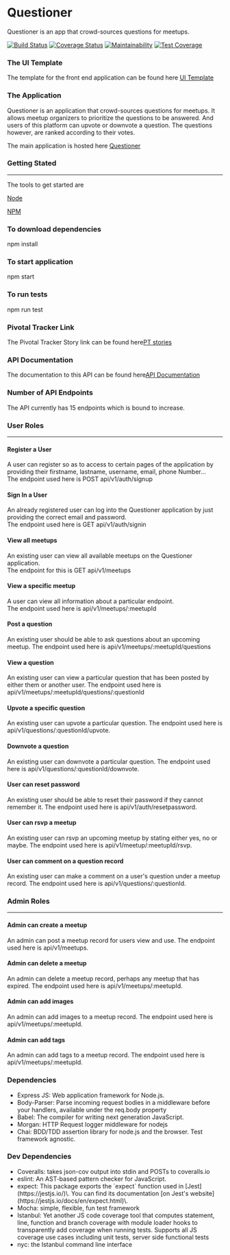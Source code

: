 # Questioner
Questioner is an app that crowd-sources questions for meetups.

[![Build Status](https://travis-ci.org/BukkyOmo/Questioner.svg?branch=develop)](https://travis-ci.org/BukkyOmo/Questioner)
[![Coverage Status](https://coveralls.io/repos/github/BukkyOmo/Questioner/badge.svg?branch=develop)](https://coveralls.io/github/BukkyOmo/Questioner?branch=develop)
[![Maintainability](https://api.codeclimate.com/v1/badges/908298e713ba426ef975/maintainability)](https://codeclimate.com/github/BukkyOmo/Questioner/maintainability)
[![Test Coverage](https://api.codeclimate.com/v1/badges/908298e713ba426ef975/test_coverage)](https://codeclimate.com/github/BukkyOmo/Questioner/test_coverage)

<h3>The UI Template</h3> 

The template for the front end application can be found here <a href="https://bukkyomo.github.io/Questioner/UI/indexpage.html">UI Template</a><br>

<h3>The Application</h3>
Questioner is an application that crowd-sources questions for meetups. It allows meetup organizers to prioritize the questions to be answered. And users of this platform can upvote or downvote a question. The questions however, are ranked according to their votes.

The main application is hosted here <a href="https://bukkyomo-questioner.herokuapp.com/api/v1">Questioner</a><br>

<h3>Getting Stated</h3>
<hr>

The tools to get started are

<a href="nodejs.org">Node</a>

<a href="npm.com">NPM</a>

<h3>To download dependencies</h3>
npm install

<h3>To start application</h3>
npm start

<h3>To run tests</h3>
npm run test


<h3>Pivotal Tracker Link</h3>
The Pivotal Tracker Story link can be found here<a href="https://www.pivotaltracker.com/n/projects/2232154">PT stories</a><br>

<h3>API Documentation</h3>
The documentation to this API can be found here<a href="https://app.swaggerhub.com/apis/Bukstech/Questioner/1.0.0-oas3">API Documentation</a><br>

<h3>Number of API Endpoints</h3>
The API currently has 15 endpoints which is bound to increase.<br>

<h3>User Roles</h3><hr>
<h4>Register a User</h4>
A user can register so as to access to certain pages of the application by providing their firstname, lastname, username, email, phone Number...<br>The endpoint used here is POST api/v1/auth/signup<br>



<h4>Sign In a User</h4>
An already registered user can log into the Questioner application by just providing the correct email and password.<br>The endpoint used here is GET api/v1/auth/signin<br>



<h4>View all meetups</h4>
An existing user can view all available meetups on the Questioner application.<br>The endpoint for this is GET api/v1/meetups<br>



<h4>View a specific meetup</h4>
A user can view all information about a particular endpoint.<br>The endpoint used here is api/v1/meetups/:meetupId<br>


<h4>Post a question</h4>
An existing user should be able to ask questions about an upcoming meetup. The endpoint used here is api/v1/meetups/:meetupId/questions<br>


<h4>View a question</h4>
An existing user can view a particular question that has been posted by either them or another user. The endpoint used here is api/v1/meetups/:meetupId/questions/:questionId<br>


<h4>Upvote a specific question</h4>
An existing user can upvote a particular question. The endpoint used here is api/v1/questions/:questionId/upvote.<br>


<h4>Downvote a question</h4>
An existing user can downvote a particular question. The endpoint used here is api/v1/questions/:questionId/downvote.<br>


<h4>User can reset password</h4>
An existing user should be able to reset their password if they cannot remember it. The endpoint used here is 
api/v1/auth/resetpassword.<br>


<h4>User can rsvp a meetup</h4>
An existing user can rsvp an upcoming meetup by stating either yes, no or maybe. The endpoint used here is api/v1/meetup/:meetupId/rsvp.<br>


<h4>User can comment on a question record</h4>
An existing user can make a comment on a user's question under a meetup record. The endpoint used here is api/v1/questions/:questionId.<br>

<h3>Admin Roles</h3><hr>
<h4>Admin can create a meetup</h4>
An admin can post a meetup record for users view and use. The endpoint used here is api/v1/meetups.<br>


<h4>Admin can delete a meetup</h4>
An admin can delete a meetup record, perhaps any meetup that has expired. The endpoint used here is api/v1/meetups/:meetupId.<br>


<h4>Admin can add images</h4>
An admin can add images to a meetup record. The endpoint used here is api/v1/meetups/:meetupId.<br>

<h4>Admin can add tags</h4>
An admin can add tags to a meetup record. The endpoint used here is api/v1/meetups/:meetupId.<br>

<h3>Dependencies</h3>
<ul>
	<li>Express JS: Web application framework for Node.js.</li>
	<li>Body-Parser: Parse incoming request bodies in a middleware before your handlers, available under the req.body property</li>
	<li>Babel: The compiler for writing next generation JavaScript.</li>
	<li>Morgan: HTTP Request logger middleware for nodejs</li>
	<li>Chai: BDD/TDD assertion library for node.js and the browser. Test framework agnostic.</li>
</ul>

<h3>Dev Dependencies</h3>
<ul>
	<li>Coveralls: takes json-cov output into stdin and POSTs to coveralls.io</li>
	<li>eslint: An AST-based pattern checker for JavaScript.</li>
	<li>expect: This package exports the `expect` function used in [Jest](https://jestjs.io/)\. You can find its documentation [on Jest's website](https://jestjs.io/docs/en/expect.html)\.</li>
	<li>Mocha: simple, flexible, fun test framework</li>
	<li>Istanbul: Yet another JS code coverage tool that computes statement, line, function and branch coverage with module loader hooks to transparently add coverage when running tests. Supports all JS coverage use cases including unit tests, server side functional tests</li>
	<li>nyc: the Istanbul command line interface</li>
</ul>
